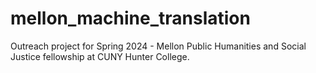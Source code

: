 # mellon_machine_translation
Outreach project for Spring 2024 - Mellon Public Humanities and Social Justice fellowship at CUNY Hunter College. 
